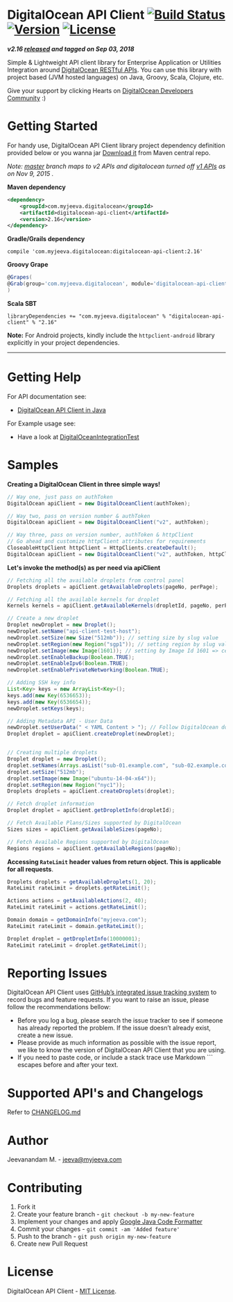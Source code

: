 # DigitalOcean API Client  [![Build Status](https://travis-ci.org/jeevatkm/digitalocean-api-java.svg?branch=master)](https://travis-ci.org/jeevatkm/digitalocean-api-java) [![Version](https://img.shields.io/badge/version-2.16-blue.svg)](https://github.com/jeevatkm/digitalocean-api-java/releases/latest) [![License](https://img.shields.io/github/license/jeevatkm/digitalocean-api-java.svg)](LICENSE)

***v2.16 [released](https://github.com/jeevatkm/digitalocean-api-java/releases/latest) and tagged on Sep 03, 2018***

Simple & Lightweight API client library for Enterprise Application or Utilities Integration around [DigitalOcean RESTful APIs][1]. You can use this library with project based (JVM hosted languages) on Java, Groovy, Scala, Clojure, etc.

Give your support by clicking Hearts on [DigitalOcean Developers Community](https://www.digitalocean.com/community/projects/api-client-in-java) :)

# Getting Started

For handy use, DigitalOcean API Client library project dependency definition provided below or you wanna jar [Download it][16] from Maven central repo.

*Note: [master][11] branch maps to v2 APIs and digitalocean turned off [v1 APIs](https://developers.digitalocean.com/documentation/changelog/api-v1/sunsetting-api-v1/) as on Nov 9, 2015 .*

**Maven dependency**
```xml
<dependency>
    <groupId>com.myjeeva.digitalocean</groupId>
    <artifactId>digitalocean-api-client</artifactId>
    <version>2.16</version>
</dependency>
```
**Gradle/Grails dependency**
```shell
compile 'com.myjeeva.digitalocean:digitalocean-api-client:2.16'
```
**Groovy Grape**
```groovy
@Grapes(
@Grab(group='com.myjeeva.digitalocean', module='digitalocean-api-client', version='2.16')
)
```
**Scala SBT**
```shell
libraryDependencies += "com.myjeeva.digitalocean" % "digitalocean-api-client" % "2.16"
```

**Note:** For Android projects, kindly include the `httpclient-android` library explicitly in your project dependencies.

* * *

# Getting Help

For API documentation see:

* [DigitalOcean API Client in Java][2]

For Example usage see:

* Have a look at [DigitalOceanIntegrationTest][7]

# Samples

**Creating a DigitalOcean Client in three simple ways!**
```java
// Way one, just pass on authToken
DigitalOcean apiClient = new DigitalOceanClient(authToken);

// Way two, pass on version number & authToken
DigitalOcean apiClient = new DigitalOceanClient("v2", authToken);

// Way three, pass on version number, authToken & httpClient
// Go ahead and customize httpClient attributes for requirements
CloseableHttpClient httpClient = HttpClients.createDefault();
DigitalOcean apiClient = new DigitalOceanClient("v2", authToken, httpClient);
```

**Let's invoke the method(s) as per need via apiClient**
```java
// Fetching all the available droplets from control panel
Droplets droplets = apiClient.getAvailableDroplets(pageNo, perPage);

// Fetching all the available kernels for droplet
Kernels kernels = apiClient.getAvailableKernels(dropletId, pageNo, perPage);

// Create a new droplet
Droplet newDroplet = new Droplet();
newDroplet.setName("api-client-test-host");
newDroplet.setSize(new Size("512mb")); // setting size by slug value
newDroplet.setRegion(new Region("sgp1")); // setting region by slug value; sgp1 => Singapore 1 Data center
newDroplet.setImage(new Image(1601)); // setting by Image Id 1601 => centos-5-8-x64 also available in image slug value
newDroplet.setEnableBackup(Boolean.TRUE);
newDroplet.setEnableIpv6(Boolean.TRUE);
newDroplet.setEnablePrivateNetworking(Boolean.TRUE);

// Adding SSH key info
List<Key> keys = new ArrayList<Key>();
keys.add(new Key(6536653));
keys.add(new Key(6536654));
newDroplet.setKeys(keys);

// Adding Metadata API - User Data
newDroplet.setUserData(" < YAML Content > "); // Follow DigitalOcean documentation to prepare user_data value
Droplet droplet = apiClient.createDroplet(newDroplet);


// Creating multiple droplets
Droplet droplet = new Droplet();
droplet.setNames(Arrays.asList("sub-01.example.com", "sub-02.example.com"));
droplet.setSize("512mb");
droplet.setImage(new Image("ubuntu-14-04-x64"));
droplet.setRegion(new Region("nyc1"));
Droplets droplets = apiClient.createDroplets(droplet);

// Fetch droplet information
Droplet droplet = apiClient.getDropletInfo(dropletId);

// Fetch Available Plans/Sizes supported by DigitalOcean
Sizes sizes = apiClient.getAvailableSizes(pageNo);

// Fetch Available Regions supported by DigitalOcean
Regions regions = apiClient.getAvailableRegions(pageNo);
```

**Accessing `RateLimit` header values from return object. This is applicable for all requests**.
```java
Droplets droplets = getAvailableDroplets(1, 20);
RateLimit rateLimit = droplets.getRateLimit();

Actions actions = getAvailableActions(2, 40);
RateLimit rateLimit = actions.getRateLimit();

Domain domain = getDomainInfo("myjeeva.com");
RateLimit rateLimit = domain.getRateLimit();

Droplet droplet = getDropletInfo(10000001);
RateLimit rateLimit = droplet.getRateLimit();
```

# Reporting Issues

DigitalOcean API Client uses [GitHub’s integrated issue tracking system][3] to record bugs and feature requests. If you want to raise an issue, please follow the recommendations bellow:

* Before you log a bug, please search the issue tracker to see if someone has already reported the problem. If the issue doesn’t already exist, create a new issue.
* Please provide as much information as possible with the issue report, we like to know the version of DigitalOcean API Client that you are using.
* If you need to paste code, or include a stack trace use Markdown ``` escapes before and after your text.

# Supported API's and Changelogs

Refer to [CHANGELOG.md](CHANGELOG.md)

# Author

Jeevanandam M. - jeeva@myjeeva.com

# Contributing

1. Fork it
2. Create your feature branch - `git checkout -b my-new-feature`
3. Implement your changes and apply [Google Java Code Formatter][13]
4. Commit your changes - `git commit -am 'Added feature'`
5. Push to the branch - `git push origin my-new-feature`
6. Create new Pull Request

# License

DigitalOcean API Client - [MIT License][6].


[1]: https://developers.digitalocean.com
[2]: https://docs.myjeeva.com/javadoc/digitalocean-api-client/2.16/
[3]: https://github.com/jeevatkm/digitalocean-api-java/issues
[4]: https://oss.sonatype.org/content/repositories/snapshots/com/myjeeva/digitalocean/digitalocean-api-client/
[5]: https://myjeeva.com
[6]: https://github.com/jeevatkm/digitalocean-api-java/blob/master/LICENSE
[7]: https://github.com/jeevatkm/digitalocean-api-java/blob/master/src/test/java/com/myjeeva/digitalocean/DigitalOceanIntegrationTest.java
[8]: http://search.maven.org/remotecontent?filepath=com/myjeeva/digitalocean/digitalocean-api-client/1.5/digitalocean-api-client-1.5.jar
[9]: https://github.com/jeevatkm/digitalocean-api-java/blob/master/src/test/java/com/myjeeva/digitalocean/DigitalOceanMockTest.java
[10]: http://docs.myjeeva.com/javadoc/digitalocean-api-client/2.4-SNAPSHOT/com/myjeeva/digitalocean/DigitalOcean.html
[11]: https://github.com/jeevatkm/digitalocean-api-java
[12]: https://github.com/jeevatkm/digitalocean-api-java/tree/api-v1
[13]: https://raw.githubusercontent.com/darcyliu/google-styleguide/master/eclipse-java-google-style.xml
[14]: https://developers.digitalocean.com/documentation/changelog/api-v2/add-status-to-account/
[15]: https://developers.digitalocean.com/documentation/changelog/api-v2/deprecate-final-snaphots/
[16]: http://search.maven.org/remotecontent?filepath=com/myjeeva/digitalocean/digitalocean-api-client/2.16/digitalocean-api-client-2.16.jar

